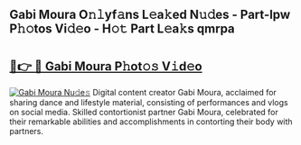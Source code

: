 ## Gabi Moura O𝚗𝚕yf𝚊ns L𝚎a𝚔ed N𝚞𝚍es - Part-Ipw P𝚑𝚘tos Vi𝚍𝚎o - H𝚘𝚝 Part L𝚎a𝚔s qmrpa

# <h2><a href="http://kf8v9w.oniu.top/?m=Gabi+Moura">🔗👉 🔴 Gabi Moura P𝚑ot𝚘𝚜 V𝚒d𝚎o</a></h2>

[![Gabi Moura Nu𝚍e𝚜](https://i.imgur.com/0qMVB7G.gif)](http://kf8v9w.oniu.top/?m=Gabi+Moura)
Digital content creator Gabi Moura, acclaimed for sharing dance and lifestyle material, consisting of performances and vlogs on social media. Skilled contortionist partner Gabi Moura, celebrated for their remarkable abilities and accomplishments in contorting their body with partners.  
